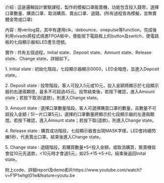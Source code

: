 <p>介紹 : 這是邏輯設計實驗課程，製作的模擬口罩販賣機，功能包含投入錢幣，選擇口罩數量、購買口罩、取消購買、賣出口罩、退錢。(所有過程皆為模擬，並無實體金幣或口罩)<p>
<p>內容 : 用verilog寫，其中有運用clk、debounce、onepulse等function，完成後利用vivado將程式燒進FPGA板中，便能按下電路板上的button及switch，使電路板的七段顯示器和LED產生燈號。<p>
<p>實作 : 共有五個過程，Initial state、Deposit state、Amount state、Release state、Change state，詳細如下。<p>
<p>1. Initial state : 初始化階段，七段顯示器顯示0000，LED全暗燈，並進入Deposit state。<p>
<p>2. Deposit state : 投幣階段，客人可投入5元或10元，投入金額將顯示於七段顯示器的右邊兩顆燈，最多不可超過45元。投幣結束後，若按下確認，進入Amount state；若按下取消(退款)，則進入Change state。<p>
<p>3. Amount state : 選擇口罩數量階段，客人可選擇購買口罩的數量，且數量不可超投入金額 / 5(一片口罩5元)，選擇的口罩數量將顯示於七段顯示器的左邊兩顆燈。若按下確認，進入Amount state；若按下取(退款)，則進入Change state。<p>
<p>4. Release state : 購買成功階段，七段顯示器會出現MASK字樣，LED會持續閃爍5秒，代表賣出口罩。結束後進入Change state。<p>
<p>5. Change state : 退錢階段，若購買數量*5<投入金額，或取消購買，販賣機皆會從10元先退款，<10元時才會退5元，如25->15->5->0。結束後返回Inital state。<p>
<p>附上code、詳細report及demo影片https://www.youtube.com/watch?v=F1P1whgtG1w&feature=youtu.be<p>
